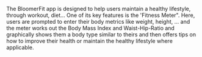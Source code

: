 The BloomerFit app is designed to help users maintain a healthy lifestyle, through workout, diet... One of its key features is the 'Fitness Meter". Here, users are prompted to enter their body metrics like weight, height, ... and the meter works out the Body Mass Index and Waist-Hip-Ratio and graphically shows them a body type similar to theirs and then offers tips on how to improve their health or maintain the healthy lifestyle where applicable.
